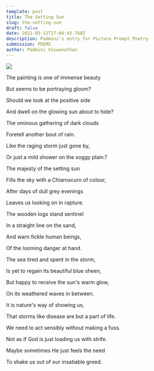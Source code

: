```yaml
---
template: post
title: The Setting Sun
slug: the-setting-sun
draft: false
date: 2021-05-12T17:04:43.768Z
description: Padmini's entry for Picture Prompt Poetry
submission: POEMS
author: Padmini Viswanathan
---
```

![](/media/padmini_1.jpeg)

The painting is one of immense beauty

But seems to be portraying gloom?

Should we look at the positive side

And dwell on the glowing sun about to hide?

The ominous gathering of dark clouds

Foretell another bout of rain.

Like the raging storm just gone by,

Or just a mild shower on the soggy plain.?

The majesty of the setting sun

Fills the sky with a Chiaroscuro of colour,

After days of dull grey evenings

Leaves us looking on in rapture.

The wooden logs stand sentinel

In a straight line on the sand,

And warn fickle human beings,

Of the looming danger at hand.

The sea tired and spent in the storm,

Is yet to regain its beautiful blue sheen,

But happy to receive the sun's warm glow,

On its weathered waves in between.

It is nature's way of showing us,

That storms like disease are but a part of life.

We need to act sensibly without making a fuss.

Not as if God is just loading us with strife.

Maybe sometimes He just feels the need

To shake us out of our insatiable greed.